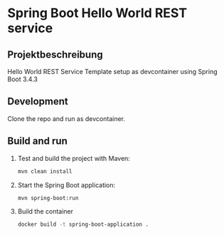 # Spring Boot Hello World REST service

## Projektbeschreibung
Hello World REST Service Template setup as devcontainer using Spring Boot 3.4.3

## Development
Clone the repo and run as devcontainer. 

## Build and run

1. Test and build the project with Maven:
    ```bash
    mvn clean install
    ```
2. Start the Spring Boot application:
    ```bash
    mvn spring-boot:run
    ```
3. Build the container
    ```bash
    docker build -t spring-boot-application .
    ```
